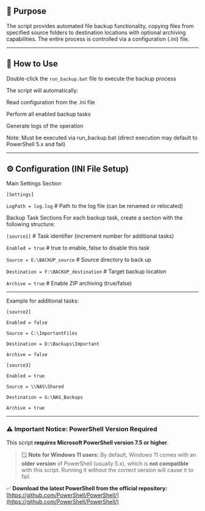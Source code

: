 ## 📌 Purpose
The script provides automated file backup functionality, copying files from specified source folders to destination locations with optional archiving capabilities. The entire process is controlled via a configuration (.ini) file.

---

## 🚀 How to Use
Double-click the `run_backup.bat` file to execute the backup process

The script will automatically:

Read configuration from the .ini file

Perform all enabled backup tasks

Generate logs of the operation

Note: Must be executed via run_backup.bat (direct execution may default to PowerShell 5.x and fail)

---

## ⚙️ Configuration (INI File Setup)
Main Settings Section

`[Settings]`

`LogPath = log.log`  # Path to the log file (can be renamed or relocated)


Backup Task Sections
For each backup task, create a section with the following structure:

`[source1]`  # Task identifier (increment number for additional tasks)

`Enabled = true`             # true to enable, false to disable this task

`Source = E:\BACKUP_source`  # Source directory to back up

`Destination = F:\BACKUP_destination`  # Target backup location

`Archive = true`             # Enable ZIP archiving (true/false)

---

Example for additional tasks:

`[source2]`

`Enabled = false`

`Source = C:\ImportantFiles`

`Destination = D:\Backups\Important`

`Archive = false`


`[source3]`

`Enabled = true`

`Source = \\NAS\Shared`

`Destination = G:\NAS_Backups`

`Archive = true`

---

### ⚠️ **Important Notice: PowerShell Version Required**

This script **requires Microsoft PowerShell version 7.5 or higher**.

> 🪟 **Note for Windows 11 users:**
> By default, Windows 11 comes with an **older version** of PowerShell (usually 5.x), which is **not compatible** with this script.
> Running it without the correct version will cause it to fail.

✅ **Download the latest PowerShell from the official repository:**
[https://github.com/PowerShell/PowerShell/](https://github.com/PowerShell/PowerShell/)


